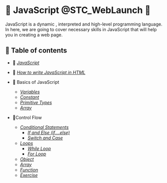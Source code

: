 # :trumpet: JavaScript @STC_WebLaunch :trumpet:

JavaScript is a dynamic , interpreted and high-level programming language. In here, we are going to cover necessary skills in JavaScript that will help you in creating a web page.
<br>

## :memo: Table of contents

- :triangular_flag_on_post: [_JavaScript_](javascript.md)
- :triangular_flag_on_post: [_How to write JavaScript in HTML_](how-to-write-javascript-in-html.md)
- :triangular_flag_on_post: Basics of JavaScript

  - [_Variables_](basics-of-javascript/variables-and-constant.md)
  - [_Constant_](basics-of-javascript/constant.md)
  - [_Primitive Types_](basics-of-javascript/primitive-types.md)
  - [_Array_](basics-of-javascript/array.md)

- :triangular_flag_on_post:Control Flow

  - [_Conditional Statements_](control-flow/conditional-statements/README.md)
    - [_If and Else \(if....else\)_](control-flow/conditional-statements/if-and-else-if....else.md)
    - [_Switch and Case_](control-flow/conditional-statements/switch-and-case.md)
  - [_Loops_](control-flow/loops/README.md)
    - [_While Loop_](control-flow/loops/for-loop-1.md)
    - [_For Loop_](control-flow/loops/for-loop.md)
  - [_Object_](control-flow/object.md)
  - [_Array_](control-flow/array.md)
  - [_Function_](control-flow/function.md)
  - [_Exercise_](control-flow/exercise.md)
